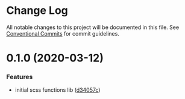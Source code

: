 # Change Log

All notable changes to this project will be documented in this file.
See [Conventional Commits](https://conventionalcommits.org) for commit guidelines.

# 0.1.0 (2020-03-12)


### Features

* initial scss functions lib ([d34057c](https://github.com/the-holocron/astromech/commit/d34057c9eda379c482c6b269e090b071bc11ea76))
